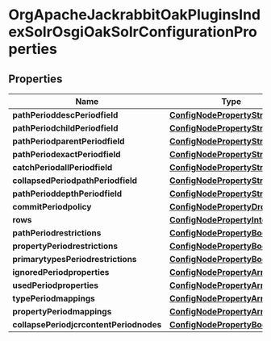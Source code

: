 
# OrgApacheJackrabbitOakPluginsIndexSolrOsgiOakSolrConfigurationProperties

## Properties
Name | Type | Description | Notes
------------ | ------------- | ------------- | -------------
**pathPerioddescPeriodfield** | [**ConfigNodePropertyString**](ConfigNodePropertyString.md) |  |  [optional]
**pathPeriodchildPeriodfield** | [**ConfigNodePropertyString**](ConfigNodePropertyString.md) |  |  [optional]
**pathPeriodparentPeriodfield** | [**ConfigNodePropertyString**](ConfigNodePropertyString.md) |  |  [optional]
**pathPeriodexactPeriodfield** | [**ConfigNodePropertyString**](ConfigNodePropertyString.md) |  |  [optional]
**catchPeriodallPeriodfield** | [**ConfigNodePropertyString**](ConfigNodePropertyString.md) |  |  [optional]
**collapsedPeriodpathPeriodfield** | [**ConfigNodePropertyString**](ConfigNodePropertyString.md) |  |  [optional]
**pathPerioddepthPeriodfield** | [**ConfigNodePropertyString**](ConfigNodePropertyString.md) |  |  [optional]
**commitPeriodpolicy** | [**ConfigNodePropertyDropDown**](ConfigNodePropertyDropDown.md) |  |  [optional]
**rows** | [**ConfigNodePropertyInteger**](ConfigNodePropertyInteger.md) |  |  [optional]
**pathPeriodrestrictions** | [**ConfigNodePropertyBoolean**](ConfigNodePropertyBoolean.md) |  |  [optional]
**propertyPeriodrestrictions** | [**ConfigNodePropertyBoolean**](ConfigNodePropertyBoolean.md) |  |  [optional]
**primarytypesPeriodrestrictions** | [**ConfigNodePropertyBoolean**](ConfigNodePropertyBoolean.md) |  |  [optional]
**ignoredPeriodproperties** | [**ConfigNodePropertyArray**](ConfigNodePropertyArray.md) |  |  [optional]
**usedPeriodproperties** | [**ConfigNodePropertyArray**](ConfigNodePropertyArray.md) |  |  [optional]
**typePeriodmappings** | [**ConfigNodePropertyArray**](ConfigNodePropertyArray.md) |  |  [optional]
**propertyPeriodmappings** | [**ConfigNodePropertyArray**](ConfigNodePropertyArray.md) |  |  [optional]
**collapsePeriodjcrcontentPeriodnodes** | [**ConfigNodePropertyBoolean**](ConfigNodePropertyBoolean.md) |  |  [optional]



